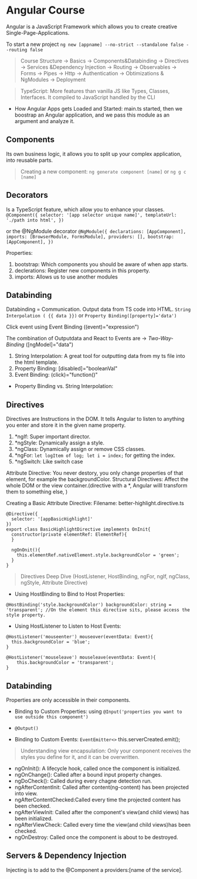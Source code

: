 # Angular Course

Angular is a JavaScript Framework which allows you to create creative Single-Page-Applications.

To start a new project `ng new [appname] --no-strict --standalone false --routing false`

> Course Structure -> Basics -> Components&Databinding -> Directives -> Services &Dependency Injection -> Routing -> Observables -> Forms -> Pipes -> Http -> Authentication -> Obtimizations & NgModules -> Deployment

> TypeScript: More features than vanilla JS like Types, Classes, Interfaces. It compiled to JavaScript handled by the CLI

- How Angular Apps gets Loaded and Started: main.ts started, then we boostrap an Angular application, and we pass this module as an argument and analyze it.

## Components

Its own business logic, it allows you to split up your complex application, into reusable parts.

> Creating a new component: `ng generate component [name]` or `ng g c [name]`

## Decorators

Is a TypeScript feature, which allow you to enhance your classes.
`@Component({
  selector: '[app selector unique name]',
  templateUrl: './path into html',
})`

or the @NgModule decorator
`@NgModule({
  declarations: [AppComponent],
  imports: [BrowserModule, FormsModule],
  providers: [],
  bootstrap: [AppComponent],
})`

Properties:

1. bootstrap: Which components you should be aware of when app starts.
2. declerations: Register new components in this property.
3. imports: Allows us to use another modules

## Databinding

Databinding = Communication.
Output data from TS code into HTML. `String Interpolation ( {{ data }})` or `Property Binding([property]='data')`

Click event using Event Binding ((event)="expression")

The combination of Outputdata and React to Events are -> _Two-Way-Binding_ ([ngModel]="data")

1. String Interpolation: A great tool for outputting data from my ts file into the html template.
2. Property Binding: [disabled]="booleanVal"
3. Event Binding: (click)="function()"

- Property Binding vs. String Interpolation:

## Directives

Directives are Instructions in the DOM.
It tells Angular to listen to anything you enter and store it in the given name property.

1. \*ngIf: Super important director.
2. \*ngStyle: Dynamically assign a style.
3. \*ngClass: Dynamically assign or remove CSS classes.
4. \*ngFor: `let logItem of log; let i = index;` for getting the index.
5. \*ngSwitch: Like switch case

Attribute Directive: You never destory, you only change properties of that element, for example the backgroundColor.
Structural Directives: Affect the whole DOM or the view container.(directive with a \*, Angular willl transform them to something else, )

Creating a Basic Attribute Directive:
Filename: better-highlight.directive.ts

```
@Directive({
  selector: '[appBasicHighlight]'
})
export class BasicHighlightDirective implements OnInit{
  constructor(private elementRef: ElementRef){
  }

  ngOnOnit(){
    this.elementRef.nativeElement.style.backgroundColor = 'green';
  }
}
```

> Directives Deep Dive (HostListener, HostBinding, ngFor, ngIf, ngClass, ngStyle, Attribute Directive)

- Using HostBinding to Bind to Host Properties:

```
@HostBinding('style.backgroundColor') backgroundColor: string = 'transparent'; //On the element this directive sits, please access the style property.
```

- Using HostListener to Listen to Host Events:

```
@HostListener('mouseenter') mouseover(eventData: Event){
  this.backgroundColor = 'blue';
}

@HostListener('mouseleave') mouseleave(eventData: Event){
    this.backgroundColor = 'transparent';
}
```

## Databinding

Properties are only accessible in their components.

- Binding to Custom Properties: using `@Input('properties you want to use outside this component')`
- `@Output()`

- Binding to Custom Events: `EventEmitter<>` this.serverCreated.emit();

> Understanding view encapsulation: Only your component receives the styles you define for it, and it can be overwritten.

- ngOnInit(): A lifecycle hook, called once the component is initialized.
- ngOnChange(): Called after a bound input property changes.
- ngDoCheck(): Called during every chagne detection run.
- ngAfterContentInit: Called after content(ng-content) has been projected into view.
- ngAfterContentChecked:Called every time the projected content has been checked.
- ngAfterViewInit: Called after the component's view(and child views) has been initialized.
- ngAfterViewCheck: Called every time the view(and child views)has been checked.
- ngOnDestroy: Called once the component is about to be destroyed.

## Servers & Dependency Injection

Injecting is to add to the @Component a providers:[name of the service].
